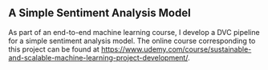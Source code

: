 ## A Simple Sentiment Analysis Model 

As part of an end-to-end machine learning course, I develop a DVC pipeline for a simple sentiment analysis model. The online course corresponding to this project can be found at https://www.udemy.com/course/sustainable-and-scalable-machine-learning-project-development/.
